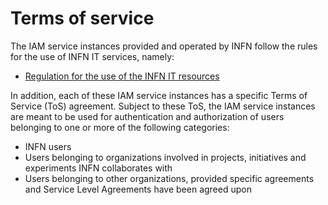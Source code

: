 # Terms of service

The IAM service instances provided and operated by INFN follow the rules for
the use of INFN IT services, namely:

- [Regulation for the use of the INFN IT resources][infn-it-resources]


In addition, each of these IAM service instances has a specific Terms of
Service (ToS) agreement. Subject to these ToS, the IAM service instances are
meant to be used for authentication and authorization of users belonging to one
or more of the following categories:

- INFN users
- Users belonging to organizations involved in projects, initiatives and experiments INFN collaborates with
- Users belonging to other organizations, provided specific agreements and Service Level Agreements have been agreed upon

[infn-it-resources]: https://web.infn.it/CCR/images/stories/upload_file/sicurezza_informatica/traduzione_30_may_FINAL_english.pdf
